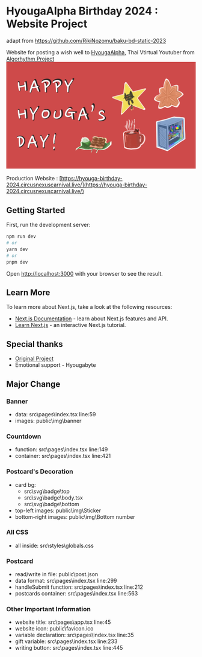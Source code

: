 # HyougaAlpha Birthday 2024 : Website Project
adapt from https://github.com/RikiNozomu/baku-bd-static-2023
<!-- ![](public/img/stat.png) -->

Website for posting a wish well to [HyougaAlpha](https://www.youtube.com/@HyougaAlpha_ARP "HyougaAlpha"), Thai Vtirtual Youtuber from [Algorhythm Project](https://algorhythm.realic.net/ "Algorhythm Project")
![](public/img/hbd-banner.png)

Production Website : [https://hyouga-birthday-2024.circusnexuscarnival.live/](https://hyouga-birthday-2024.circusnexuscarnival.live/)

## Getting Started

First, run the development server:

```bash
npm run dev
# or
yarn dev
# or
pnpm dev
```

Open [http://localhost:3000](http://localhost:3000) with your browser to see the result.

## Learn More

To learn more about Next.js, take a look at the following resources:

- [Next.js Documentation](https://nextjs.org/docs) - learn about Next.js features and API.
- [Learn Next.js](https://nextjs.org/learn) - an interactive Next.js tutorial.

## Special thanks

- [Original Project](https://github.com/RikiNozomu/baku-bd-static-2023)
- Emotional support - Hyougabyte



## Major Change
### Banner
 - data: src\pages\index.tsx line:59
 - images: public\img\banner

### Countdown
 - function: src\pages\index.tsx line:149
 - container: src\pages\index.tsx line:421

### Postcard's Decoration
 - card bg: 
    - src\svg\badge\top
    - src\svg\badge\body.tsx
    - src\svg\badge\bottom
 - top-left images: public\img\Sticker
 - bottom-right images: public\img\Bottom number

### All CSS
 - all inside: src\styles\globals.css

### Postcard
 - read/write in file: public\post.json
 - data format: src\pages\index.tsx line:299
 - handleSubmit function: src\pages\index.tsx line:212
 - postcards container: src\pages\index.tsx line:563

### Other Important Information
 - website title: src\pages\app.tsx line:45
 - website icon: public\favicon.ico
 - variable declaration: src\pages\index.tsx line:35 
 - gift variable: src\pages\index.tsx line:233
 - writing button: src\pages\index.tsx line:445
